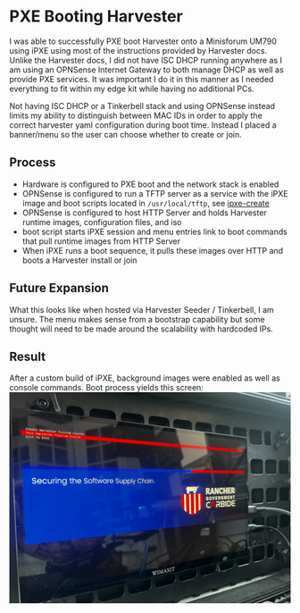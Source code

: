 # PXE Booting Harvester

I was able to successfully PXE boot Harvester onto a Minisforum UM790 using iPXE using most of the instructions provided by Harvester docs. Unlike the Harvester docs, I did not have ISC DHCP running anywhere as I am using an OPNSense Internet Gateway to both manage DHCP as well as provide PXE services. It was important I do it in this manner as I needed everything to fit within my edge kit while having no additional PCs.

Not having ISC DHCP or a Tinkerbell stack and using OPNSense instead limits my ability to distinguish between MAC IDs in order to apply the correct harvester yaml configuration during boot time. Instead I placed a banner/menu so the user can choose whether to create or join.

## Process

* Hardware is configured to PXE boot and the network stack is enabled
* OPNSense is configured to run a TFTP server as a service with the iPXE image and boot scripts located in `/usr/local/tftp`, see [ipxe-create](./ipxe-create)
* OPNSense is configured to host HTTP Server and holds Harvester runtime images, configuration files, and iso
* boot script starts iPXE session and menu entries link to boot commands that pull runtime images from HTTP Server
* When iPXE runs a boot sequence, it pulls these images over HTTP and boots a Harvester install or join

## Future Expansion
What this looks like when hosted via Harvester Seeder / Tinkerbell, I am unsure. The menu makes sense from a bootstrap capability but some thought will need to be made around the scalability with hardcoded IPs.

## Result
After a custom build of iPXE, background images were enabled as well as console commands. Boot process yields this screen:
![ipxe-carbide](./ipxe_boot.jpg)